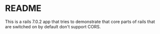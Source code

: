 # README

This is a rails 7.0.2 app that tries to demonstrate that core parts of rails that are switched on by default don't support CORS.
